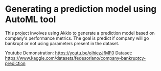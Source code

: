 # Generating a prediction model using AutoML tool

This project involves using Akkio to generate a prediction model based on company's performance metrics. 
The goal is predict if company will go bankrupt or not using parameters present in the dataset.

Youtube Demonstration: https://youtu.be/oIhiezJfMF0
Dataset: https://www.kaggle.com/datasets/fedesoriano/company-bankruptcy-prediction
